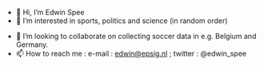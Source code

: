 - 👋 Hi, I’m Edwin Spee
- 👀 I’m interested in sports, politics and science (in random order)
<!--
- 🌱 I’m currently learning ...
-->
- 💞️ I’m looking to collaborate on collecting soccer data in e.g. Belgium and Germany.
- 📫 How to reach me : e-mail : edwin@epsig.nl ; twitter : @edwin_spee

<!---
epsig/epsig is a ✨ special ✨ repository because its `README.md` (this file) appears on your GitHub profile.
You can click the Preview link to take a look at your changes.
--->
